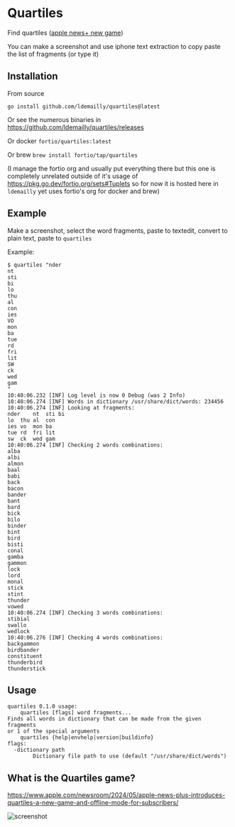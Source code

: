 # Quartiles

Find quartiles ([apple news+ new game](https://www.apple.com/newsroom/2024/05/apple-news-plus-introduces-quartiles-a-new-game-and-offline-mode-for-subscribers/))

You can make a screenshot and use iphone text extraction to copy paste the list of fragments (or type it)

## Installation

From source
```
go install github.com/ldemailly/quartiles@latest
```

Or see the numerous binaries in https://github.com/ldemailly/quartiles/releases

Or docker `fortio/quartiles:latest`

Or brew `brew install fortio/tap/quartiles`

(I manage the fortio org and usually put everything there but this one is completely unrelated outside of it's usage of https://pkg.go.dev/fortio.org/sets#Tuplets so for now it is hosted here in `ldemailly` yet uses fortio's org for docker and brew)

## Example

Make a screenshot, select the word fragments, paste to textedit, convert to plain text, paste to `quartiles`

Example:
```
$ quartiles "nder
nt
sti
bi
lo
thu
al
con
ies
VO
mon
ba
tue
rd
fri
lit
SW
ck
wed
gam
"
10:40:06.232 [INF] Log level is now 0 Debug (was 2 Info)
10:40:06.274 [INF] Words in dictionary /usr/share/dict/words: 234456
10:40:06.274 [INF] Looking at fragments:
nder	nt	sti	bi
lo	thu	al	con
ies	vo	mon	ba
tue	rd	fri	lit
sw	ck	wed	gam
10:40:06.274 [INF] Checking 2 words combinations:
alba
albi
almon
baal
babi
back
bacon
bander
bant
bard
bick
bilo
binder
bint
bird
bisti
conal
gamba
gammon
lock
lord
monal
stick
stint
thunder
vowed
10:40:06.274 [INF] Checking 3 words combinations:
stibial
swallo
wedlock
10:40:06.276 [INF] Checking 4 words combinations:
backgammon
birdbander
constituent
thunderbird
thunderstick
```

## Usage

```
quartiles 0.1.0 usage:
	quartiles [flags] word fragments...
Finds all words in dictionary that can be made from the given fragments
or 1 of the special arguments
	quartiles {help|envhelp|version|buildinfo}
flags:
  -dictionary path
    	Dictionary file path to use (default "/usr/share/dict/words")
```

## What is the Quartiles game?

https://www.apple.com/newsroom/2024/05/apple-news-plus-introduces-quartiles-a-new-game-and-offline-mode-for-subscribers/

![screenshot](https://www.apple.com/newsroom/images/2024/05/apple-news-plus-introduces-quartiles-a-new-game-and-offline-mode-for-subscribers/article/Apple-News-Plus-Quartiles-initial-state_inline.jpg.large_2x.jpg)
